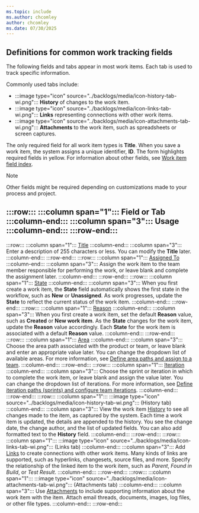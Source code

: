```yaml
---
ms.topic: include
ms.author: chcomley
author: chcomley 
ms.date: 07/30/2025
---
```


## Definitions for common work tracking fields  

<a id="definitions-in-common"></a>

The following fields and tabs appear in most work items. Each tab is used to track specific information. 

Commonly used tabs include:

- :::image type="icon" source="../backlogs/media/icon-history-tab-wi.png"::: **History** of changes to the work item.
- :::image type="icon" source="../backlogs/media/icon-links-tab-wi.png"::: **Links** representing connections with other work items.
- :::image type="icon" source="../backlogs/media/icon-attachments-tab-wi.png"::: **Attachments** to the work item, such as spreadsheets or screen captures.  

The only required field for all work item types is **Title**. When you save a work item, the system assigns a unique identifier, **ID**. The form highlights required fields in yellow. For information about other fields, see [Work item field index](../work-items/guidance/work-item-field.md).   

> [!NOTE]   
> Other fields might be required depending on customizations made to your process and project.  

:::row:::
   :::column span="1":::
   **Field or Tab**
   :::column-end:::
   :::column span="3":::
   **Usage**
   :::column-end:::
:::row-end:::
--- 
:::row:::
   :::column span="1":::
   [Title](../queries/titles-ids-descriptions.md) 
   :::column-end:::
   :::column span="3":::
   Enter a description of 255 characters or less. You can modify the **Title** later.
   :::column-end:::
:::row-end:::
:::row:::
   :::column span="1":::
   [Assigned To](../queries/query-by-workflow-changes.md)
   :::column-end:::
   :::column span="3":::
   Assign the work item to the team member responsible for performing the work, or leave blank and complete the assignment later.
   :::column-end:::
:::row-end:::
:::row:::
   :::column span="1":::
   [State](../queries/query-by-workflow-changes.md)
   :::column-end:::
   :::column span="3":::
   When you first create a work item, the **State** field automatically shows the first state in the workflow, such as **New** or **Unassigned**. As work progresses, update the **State** to reflect the current status of the work item.
   :::column-end:::
:::row-end:::
:::row:::
   :::column span="1":::
   [Reason](../queries/query-by-workflow-changes.md)
   :::column-end:::
   :::column span="3":::
   When you first create a work item, set the default **Reason** value, such as **Created** or **New work item**. As the **State** changes for the work item, update the **Reason** value accordingly. Each **State** for the work item is associated with a default **Reason** value.
   :::column-end:::
:::row-end:::
:::row:::
   :::column span="1":::
   [Area](../queries/query-by-area-iteration-path.md)
   :::column-end:::
   :::column span="3":::
   Choose the area path associated with the product or team, or leave blank and enter an appropriate value later. You can change the dropdown list of available areas. For more information, see [Define area paths and assign to a team](../../organizations/settings/set-area-paths.md). 
   :::column-end:::
:::row-end:::
:::row:::
   :::column span="1":::
   [Iteration](../queries/query-by-area-iteration-path.md)
   :::column-end:::
   :::column span="3":::
   Choose the sprint or iteration in which to complete the work item, or leave blank and assign the value later. You can change the dropdown list of iterations. For more information, see [Define iteration paths (sprints) and configure team iterations](../../organizations/settings//set-iteration-paths-sprints.md).
   :::column-end:::
:::row-end:::
:::row:::
   :::column span="1":::
   :::image type="icon" source="../backlogs/media/icon-history-tab-wi.png"::: (History tab)
   :::column-end:::
   :::column span="3":::
   View the work item [History](../queries/history-and-auditing.md) to see all changes made to the item, as captured by the system. Each time a work item is updated, the details are appended to the history. You see the change date, the change author, and the list of updated fields. You can also add formatted text to the **History** field.
   :::column-end:::
:::row-end:::
:::row:::
   :::column span="1":::
   :::image type="icon" source="../backlogs/media/icon-links-tab-wi.png"::: (Links tab)
   :::column-end:::
   :::column span="3":::
   Add [Links](../backlogs/add-link.md) to create connections with other work items. Many kinds of links are supported, such as hyperlinks, changesets, source files, and more. Specify the relationship of the linked item to the work item, such as _Parent_, _Found in Build_, or _Test Result_. 
   :::column-end:::
:::row-end:::
:::row:::
   :::column span="1":::
   :::image type="icon" source="../backlogs/media/icon-attachments-tab-wi.png"::: (Attachments tab)
   :::column-end:::
   :::column span="3":::
   Use [Attachments](../queries/linking-attachments.md) to include supporting information about the work item with the item. Attach email threads, documents, images, log files, or other file types.
   :::column-end:::
:::row-end:::
